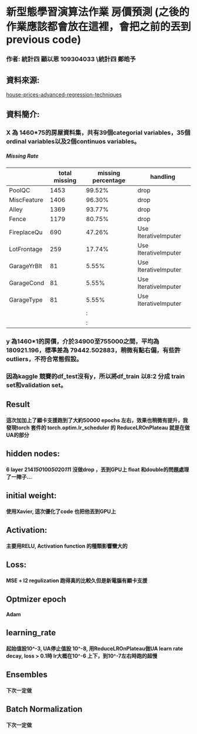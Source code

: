 
# 新型態學習演算法作業 房價預測 (之後的作業應該都會放在這裡，會把之前的丟到previous code)
### 作者:  統計四 顧以恩 109304033 \統計四 鄭皓予

## 資料來源:
[house-prices-advanced-regression-techniques](https://www.kaggle.com/competitions/house-prices-advanced-regression-techniques/data)
## 資料簡介:
### X 為 1460*75的房屋資料集，共有39個categorial variables，35個ordinal variables以及2個continuos variables。
##### Missing Rate
|              |total  missing | missing percentage | handling |
|--------------|---------|----------|------------|
| PoolQC       | 1453    | 99.52%   | drop       |
| MiscFeature  | 1406    | 96.30%   | drop       |
| Alley        | 1369    | 93.77%   | drop       |
| Fence        | 1179    | 80.75%   | drop       |
| FireplaceQu  | 690     | 47.26%   | Use IterativeImputer |
| LotFrontage  | 259     | 17.74%   | Use IterativeImputer |
| GarageYrBlt  | 81      | 5.55%    | Use IterativeImputer |
| GarageCond   | 81      | 5.55%    | Use IterativeImputer |
| GarageType   | 81      | 5.55%    | Use IterativeImputer | 
|             |      |  :    |  |
|             |      |  :    |  |
### y 為1460*1的房價，介於34900至755000之間，平均為180921.196，標準差為 79442.502883，稍微有點右偏，有些許outliers，不符合常態假設。
### 因為kaggle 競賽的df_test沒有y，所以將df_train 以8:2 分成 train set和validation set。



## Result
#### 這次加加上了顯卡支援跑到了大約50000 epochs 左右，效果也稍微有提升，我發現torch 套件的 torch.optim.lr_scheduler 的 ReduceLROnPlateau 就是在做UA的部分

## hidden nodes:
#### 6 layer 214*150*100*50*20*11*1 沒做drop ，丟到GPU上 float 和double的問題處理了一陣子...
## initial weight:
#### 使用Xavier, 這次優化了code 也把他丟到GPU上
## Activation:
#### 主要用RELU, Activation function 的種類影響蠻大的
## Loss:
#### MSE + l2 regulization 跑得真的比較久但是新電腦有顯卡支援
## Optmizer epoch
#### Adam 
## learning_rate
#### 起始值設10^-3, UA停止值設 10^-8, 用ReduceLROnPlateau做UA learn rate decay, loss > 0.1時 lr大概在10^-6 上下，到10^-7左右時跑的超慢
## Ensembles
#### 下次一定做
## Batch Normalization
#### 下次一定做


